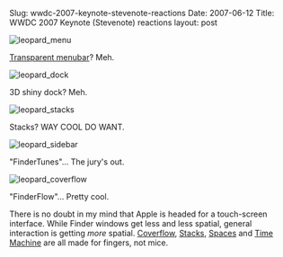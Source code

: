 Slug: wwdc-2007-keynote-stevenote-reactions
Date: 2007-06-12
Title: WWDC 2007 Keynote (Stevenote) reactions
layout: post

<img alt="leopard_menu" class="at-xid-6a010534988cd3970b0120a5b36975970c" src="http://steveivy.typepad.com/.a/6a010534988cd3970b0120a5b36975970c-pi" />

[Transparent menubar](http://www.apple.com/macosx/leopard/features/desktop.html)? Meh.

<img alt="leopard_dock" class="at-xid-6a010534988cd3970b0120a5b36980970c" src="http://steveivy.typepad.com/.a/6a010534988cd3970b0120a5b36980970c-pi" />

3D shiny dock? Meh.

<img alt="leopard_stacks" class="at-xid-6a010534988cd3970b0120a5b36988970c" src="http://steveivy.typepad.com/.a/6a010534988cd3970b0120a5b36988970c-pi" />

Stacks? WAY COOL DO WANT.

<img alt="leopard_sidebar" class="at-xid-6a010534988cd3970b0120a5b3698e970c" src="http://steveivy.typepad.com/.a/6a010534988cd3970b0120a5b3698e970c-pi" />

&quot;FinderTunes&quot;... The jury&#39;s out.

<img alt="leopard_coverflow" class="at-xid-6a010534988cd3970b0120a5b36996970c" src="http://steveivy.typepad.com/.a/6a010534988cd3970b0120a5b36996970c-pi" />

&quot;FinderFlow&quot;... Pretty cool.

There is no doubt in my mind that Apple is headed for a touch-screen interface. While Finder windows get less and less spatial, general interaction is getting *more* spatial. [Coverflow](http://www.apple.com/macosx/leopard/features/desktop.html), [Stacks](http://www.apple.com/macosx/leopard/features/desktop.html), [Spaces](http://www.apple.com/macosx/leopard/features/spaces.html) and [Time Machine](http://www.apple.com/macosx/leopard/features/timemachine.html) are all made for fingers, not mice.
